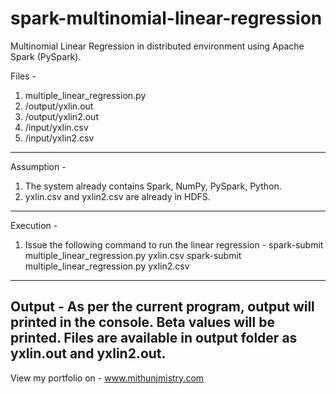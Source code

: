 # spark-multinomial-linear-regression
Multinomial Linear Regression in distributed environment using Apache Spark (PySpark).

Files - 
1. multiple_linear_regression.py
2. /output/yxlin.out
3. /output/yxlin2.out
4. /input/yxlin.csv
5. /input/yxlin2.csv
--------------------------------------------------------------------------------------------------------
Assumption - 
1. The system already contains Spark, NumPy, PySpark, Python.
2. yxlin.csv and yxlin2.csv are already in HDFS.
--------------------------------------------------------------------------------------------------------
Execution - 
1. Issue the following command to run the linear regression - 
spark-submit multiple_linear_regression.py yxlin.csv
spark-submit multiple_linear_regression.py yxlin2.csv
---------------------------------------------------------------------------------------------------------
Output - 
As per the current program, output will printed in the console. Beta values will be printed.
Files are available in output folder as yxlin.out and yxlin2.out.
----------------------------------------------------------------------------------------------------------

View my portfolio on - 
www.mithunjmistry.com

